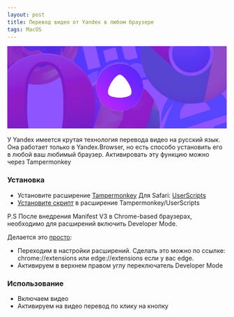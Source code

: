 ```yaml
---
layout: post
title: Перевод видео от Yandex в любом браузере
tags: MacOS
---
```

![](https://raw.githubusercontent.com/tatarinovms/tatarinovms.github.io/master/images/posts/yatranslate/logo.png)

У Yandex имеется крутая технология перевода видео на русский язык. Она работает только в Yandex.Browser, но есть способо установить его в любой ваш любимый браузер. Активировать эту функцию можно через Tampermonkey

### Установка

- Установите расширение [Tampermonkey](https://www.tampermonkey.net/) Для Safari: [UserScripts](https://apps.apple.com/app/userscripts/id1463298887)
- [Установите скрипт](https://raw.githubusercontent.com/ilyhalight/voice-over-translation/master/dist/vot-cloudflare.user.js) в расширение Tampermonkey/UserScripts

 P.S После внедрения Manifest V3 в Chrome-based браузерах, необходимо для расширений включить Developer Mode. 
 
 Делается это [просто](https://www.tampermonkey.net/faq.php#Q209):

 - Переходим в настройки расширений. Сделать это можно по ссылке: chrome://extensions или edge://extensions если у вас edge.
 - Активируем в верхнем правом углу переключатель Developer Mode

### Использование

- Включаем видео
- Активируем на видео перевод по клику на кнопку
